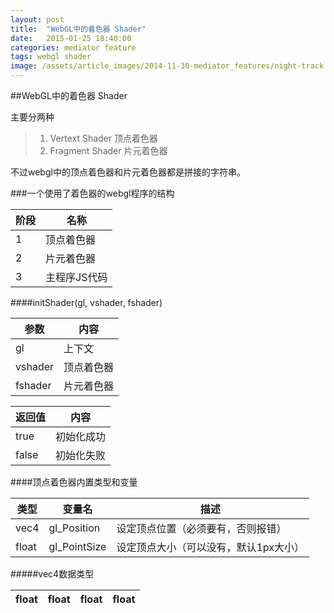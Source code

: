 ```yaml
---
layout: post
title:  "WebGL中的着色器 Shader"
date:   2015-01-25 18:40:00
categories: mediator feature
tags: webgl shader
image: /assets/article_images/2014-11-30-mediator_features/night-track.JPG
---
```

##WebGL中的着色器 Shader

主要分两种
> 1. Vertext Shader 顶点着色器
> 2. Fragment Shader 片元着色器

不过webgl中的顶点着色器和片元着色器都是拼接的字符串。


###一个使用了着色器的webgl程序的结构

| 阶段|  名称      |
|---|---|
|1    |顶点着色器  |
|2    |片元着色器  |
|3    |主程序JS代码|


####initShader(gl, vshader, fshader)

| 参数  | 内容     |
|---|---|
|gl     |上下文    |
|vshader|顶点着色器|
|fshader|片元着色器|


| 返回值| 内容     |
|---|---|
|true   |初始化成功|
|false  |初始化失败|

####顶点着色器内置类型和变量

|类型 |变量名      | 描述                                |
|---|---|---|
|vec4 |gl_Position |设定顶点位置（必须要有，否则报错）   |
|float|gl_PointSize|设定顶点大小（可以没有，默认1px大小）|


#####vec4数据类型

|float|float|float|float|
|---|---|---|---|

